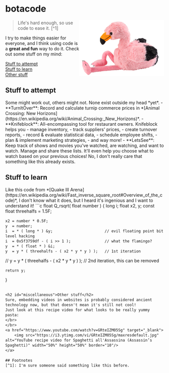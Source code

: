# botacode

<img title="Flamingo plushie in a relaxed pose" src="/My%20project.png" align="right" width="270" height="178">

>Life's hard enough, so use code to ease it.  [^1]

I try to make things easier for everyone, and I think using code is a **great and fun** way to do it.
Check out some stuff on my mind:

[Stuff to attempt](#projects)<br/>
[Stuff to learn](#learnlist)<br/>
[Other stuff](#miscellaneous)<br/>

<h2 id="projects">Stuff to attempt</h2>
Some might work out, others might not. None exist outside my head *yet*.
- **TurnItOver**: Record and calculate turnip commerce prices in *[Animal Crossing: New Horizons](https://en.wikipedia.org/wiki/Animal_Crossing:_New_Horizons)*.
- **Knifeblock**: All-encompassing tool for restaurant owners. Knifeblock helps you 
  - manage inventory,
  - track suppliers' prices,
  - create turnover reports,
  - record & evaluate statistical data,
  - schedule employee shifts,
  - plan & implement marketing strategies,
  - and way more!
- **LetsSee**: Keep track of shows and movies you've watched, are watching, and want to watch. Manage and share these lists. It'll even help you choose what to watch based on your previous choices! No, I don't really care that something like this already exists.

<h2 id="learnlist">Stuff to learn</h2>
Like this code from *[Quake III Arena](https://en.wikipedia.org/wiki/Fast_inverse_square_root#Overview_of_the_code)*, I don't know what it does, but I heard it's ingenious and I want to understand it!
```c
float Q_rsqrt( float number )
{
	long i;
	float x2, y;
	const float threehalfs = 1.5F;

	x2 = number * 0.5F;
	y  = number;
	i  = * ( long * ) &y;                       // evil floating point bit level hacking
	i  = 0x5f3759df - ( i >> 1 );               // what the flamingo? 
	y  = * ( float * ) &i;
	y  = y * ( threehalfs - ( x2 * y * y ) );   // 1st iteration
//	y  = y * ( threehalfs - ( x2 * y * y ) );   // 2nd iteration, this can be removed

	return y;
}
```

<h2 id="miscellaneous">Other stuff</h2>
Sure, embedding videos in websites is probably considered ancient technology now, but that doesn't mean it's still not cool!
Just look at this recipe video for what looks to be really yummy pasta:
</br>
</br>
<a href="https://www.youtube.com/watch?v=GRteIZM05Sg" target="_blank">
	<img src="https://i3.ytimg.com/vi/GRteIZM05Sg/maxresdefault.jpg" alt="YouTube recipe video for Spaghetti all'Assassina (Assassin’s Spaghetti)" width="50%" height="50%" border="10"/>
</a>

## Footnotes
[^1]: I'm sure someone said something like this before.
